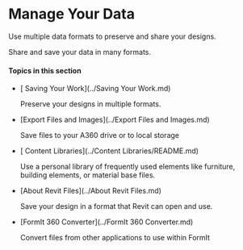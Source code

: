 # Manage Your Data

Use multiple data formats to preserve and share your designs.

Share and save your data in many formats.

#### Topics in this section

* [ Saving Your Work](../Saving Your Work.md)

  Preserve your designs in multiple formats.

* [Export Files and Images](../Export Files and Images.md)

  Save files to your A360 drive or to local storage

* [ Content Libraries](../Content Libraries/README.md)

  Use a personal library of frequently used elements like furniture, building elements, or material base files.

* [About Revit Files](../About Revit Files.md)

  Save your design in a format that Revit can open and use.

* [FormIt 360 Converter](../FormIt 360 Converter.md)

  Convert files from other applications to use within FormIt



